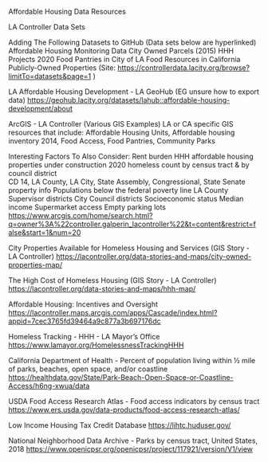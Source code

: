 Affordable Housing Data Resources 

LA Controller Data Sets 

Adding The Following Datasets to GitHub (Data sets below are hyperlinked)
Affordable Housing Monitoring Data
City Owned Parcels (2015)
HHH Projects 2020
Food Pantries in City of LA
Food Resources in California
Publicly-Owned Properties
(Site: https://controllerdata.lacity.org/browse?limitTo=datasets&page=1 ) 

LA Affordable Housing Development - LA GeoHub (EG unsure how to export data) 
https://geohub.lacity.org/datasets/lahub::affordable-housing-development/about 

ArcGIS - LA Controller (Various GIS Examples) 
LA or CA specific GIS resources that include: Affordable Housing Units, Affordable housing inventory 2014, Food Access, Food Pantries, Community Parks

Interesting Factors To Also Consider: 
Rent burden
HHH affordable housing properties under construction
2020 homeless count by census tract & by council district  
CD 14, LA County, LA City, State Assembly, Congressional, State Senate property info 
Populations below the federal poverty line
LA County Supervisor districts
City Council districts
Socioeconomic status 
Median income 
Supermarket access 
Empty parking lots 
https://www.arcgis.com/home/search.html?q=owner%3A%22controller.galperin_lacontroller%22&t=content&restrict=false&start=1&num=20 

City Properties Available for Homeless Housing and Services (GIS Story - LA Controller) 
https://lacontroller.org/data-stories-and-maps/city-owned-properties-map/ 

The High Cost of Homeless Housing (GIS Story - LA Controller) 
https://lacontroller.org/data-stories-and-maps/hhh-map/ 

Affordable Housing: Incentives and Oversight 
https://lacontroller.maps.arcgis.com/apps/Cascade/index.html?appid=7cec3765fd39464a9c877a3b697176dc 

Homeless Tracking - HHH - LA Mayor’s Office 
https://www.lamayor.org/HomelessnessTrackingHHH 

California Department of Health - Percent of population living within ½ mile of parks, beaches, open space, and/or coastline
https://healthdata.gov/State/Park-Beach-Open-Space-or-Coastline-Access/h6ng-xwua/data 

USDA Food Access Research Atlas - Food access indicators by census tract 
https://www.ers.usda.gov/data-products/food-access-research-atlas/ 

Low Income Housing Tax Credit Database 
https://lihtc.huduser.gov/ 

National Neighborhood Data Archive - Parks by census tract, United States, 2018
https://www.openicpsr.org/openicpsr/project/117921/version/V1/view 
